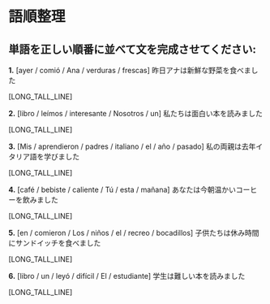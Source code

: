 # 語順整理

## 単語を正しい順番に並べて文を完成させてください:

**1.** [ayer / comió / Ana / verduras / frescas]
昨日アナは新鮮な野菜を食べました

[LONG_TALL_LINE]

**2.** [libro / leímos / interesante / Nosotros / un]
私たちは面白い本を読みました

[LONG_TALL_LINE]

**3.** [Mis / aprendieron / padres / italiano / el / año / pasado]
私の両親は去年イタリア語を学びました

[LONG_TALL_LINE]

**4.** [café / bebiste / caliente / Tú / esta / mañana]
あなたは今朝温かいコーヒーを飲みました

[LONG_TALL_LINE]

**5.** [en / comieron / Los / niños / el / recreo / bocadillos]
子供たちは休み時間にサンドイッチを食べました

[LONG_TALL_LINE]

**6.** [libro / un / leyó / difícil / El / estudiante]
学生は難しい本を読みました

[LONG_TALL_LINE]